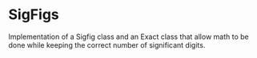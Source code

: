 # SigFigs
Implementation of a Sigfig class and an Exact class that allow math to be done while keeping the correct number of significant digits.
